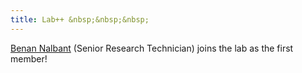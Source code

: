 ```yaml
---
title: Lab++ &nbsp;&nbsp;&nbsp;
---
```


[Benan Nalbant](https://clareaulab.com/members/benan-nalbant.html) (Senior Research Technician) joins the 
lab as the first member!
